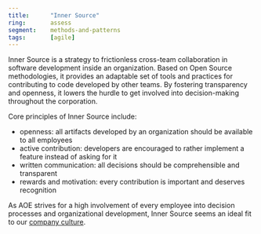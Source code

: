 ```yaml
---
title:      "Inner Source"
ring:       assess
segment:    methods-and-patterns
tags:       [agile]
---
```


Inner Source is a strategy to frictionless cross-team collaboration in software development inside an organization.
Based on Open Source methodologies, it provides an adaptable set of tools and practices for contributing to code
developed by other teams. By fostering transparency and openness, it lowers the hurdle to get involved into
decision-making throughout the corporation.

Core principles of Inner Source include:
- openness: all artifacts developed by an organization should be available to all employees
- active contribution: developers are encouraged to rather implement a feature instead of asking for it
- written communication: all decisions should be comprehensible and transparent
- rewards and motivation: every contribution is important and deserves recognition

As AOE strives for a high involvement of every employee into decision processes and organizational development, Inner
Source seems an ideal fit to our [company culture](https://www.aoe.com/en/career/how-we-work.html).
